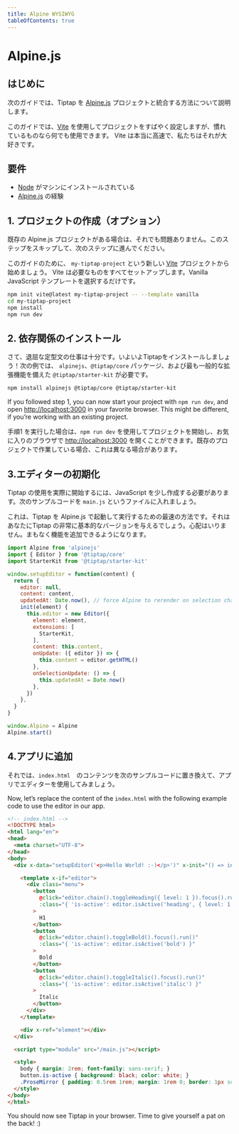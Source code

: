 ```yaml
---
title: Alpine WYSIWYG
tableOfContents: true
---
```


# Alpine.js

## はじめに

<!-- The following guide describes how to integrate Tiptap with your [Alpine.js](https://github.com/alpinejs/alpine) project. -->

<!-- For the sake of this guide we’ll use [Vite](https://vitejs.dev/) to quickly set up a project, but you can use whatever you’re used to. Vite is just really fast and we love it. -->

次のガイドでは、Tiptap を [Alpine.js](https://github.com/alpinejs/alpine) プロジェクトと統合する方法について説明します。

このガイドでは、[Vite](https://vitejs.dev/) を使用してプロジェクトをすばやく設定しますが、慣れているものなら何でも使用できます。 Vite は本当に高速で、私たちはそれが大好きです。

## 要件

<!-- * [Node](https://nodejs.org/en/download/) installed on your machine -->
<!-- * Experience with [Alpine.js](https://github.com/alpinejs/alpine) -->

* [Node](https://nodejs.org/en/download/) がマシンにインストールされている
* [Alpine.js](https://github.com/alpinejs/alpine) の経験

## 1. プロジェクトの作成（オプション）

既存の Alpine.js プロジェクトがある場合は、それでも問題ありません。このステップをスキップして、次のステップに進んでください。

<!-- If you already have an existing Alpine.js project, that’s fine too. Just skip this step and proceed with the next step. -->

このガイドのために、 `my-tiptap-project` という新しい [Vite](https://vitejs.dev/) プロジェクトから始めましょう。 Vite は必要なものをすべてセットアップします。Vanilla JavaScript テンプレートを選択するだけです。

<!-- For the sake of this guide, let’s start with a fresh [Vite](https://vitejs.dev/) project called `my-tiptap-project`. Vite sets up everything we need, just select the Vanilla JavaScript template. -->

```bash
npm init vite@latest my-tiptap-project -- --template vanilla
cd my-tiptap-project
npm install
npm run dev
```

## 2. 依存関係のインストール

さて、退屈な定型文の仕事は十分です。いよいよTiptapをインストールしましょう！次の例では、 `alpinejs`、`@tiptap/core` パッケージ、および最も一般的な拡張機能を備えた  `@tiptap/starter-kit` が必要です。

<!-- Okay, enough of the boring boilerplate work. Let’s finally install Tiptap! For the following example you’ll need `alpinejs`, the `@tiptap/core` package and the `@tiptap/starter-kit` which has the most common extensions to get started quickly. -->

```bash
npm install alpinejs @tiptap/core @tiptap/starter-kit
```

If you followed step 1, you can now start your project with `npm run dev`, and open [http://localhost:3000](http://localhost:3000) in your favorite browser. This might be different, if you’re working with an existing project.

手順1 を実行した場合は、`npm run dev` を使用してプロジェクトを開始し、お気に入りのブラウザで [http://localhost:3000](http://localhost:3000) を開くことができます。既存のプロジェクトで作業している場合、これは異なる場合があります。

## 3.エディターの初期化

Tiptap の使用を実際に開始するには、JavaScript を少し作成する必要があります。次のサンプルコードを `main.js` というファイルに入れましょう。

これは、Tiptap を Alpine.js で起動して実行するための最速の方法です。それはあなたにTiptap の非常に基本的なバージョンを与えるでしょう。心配はいりません。まもなく機能を追加できるようになります。

<!-- To actually start using Tiptap, you’ll need to write a little bit of JavaScript. Let’s put the following example code in a file called `main.js`. -->

<!-- This is the fastest way to get Tiptap up and running with Alpine.js. It will give you a very basic version of Tiptap. No worries, you will be able to add more functionality soon. -->

```js
import Alpine from 'alpinejs'
import { Editor } from '@tiptap/core'
import StarterKit from '@tiptap/starter-kit'

window.setupEditor = function(content) {
  return {
    editor: null,
    content: content,
    updatedAt: Date.now(), // force Alpine to rerender on selection change
    init(element) {
      this.editor = new Editor({
        element: element,
        extensions: [
          StarterKit,
        ],
        content: this.content,
        onUpdate: ({ editor }) => {
          this.content = editor.getHTML()
        },
        onSelectionUpdate: () => {
          this.updatedAt = Date.now()
        },
      })
    },
  }
}

window.Alpine = Alpine
Alpine.start()
```

## 4.アプリに追加

それでは、`index.html`　のコンテンツを次のサンプルコードに置き換えて、アプリでエディターを使用してみましょう。

Now, let’s replace the content of the `index.html` with the following example code to use the editor in our app.

```html
<!-- index.html -->
<!DOCTYPE html>
<html lang="en">
<head>
  <meta charset="UTF-8">
</head>
<body>
  <div x-data="setupEditor('<p>Hello World! :-)</p>')" x-init="() => init($refs.element)">

    <template x-if="editor">
      <div class="menu">
        <button
          @click="editor.chain().toggleHeading({ level: 1 }).focus().run()"
          :class="{ 'is-active': editor.isActive('heading', { level: 1 }) }"
        >
          H1
        </button>
        <button
          @click="editor.chain().toggleBold().focus().run()"
          :class="{ 'is-active': editor.isActive('bold') }"
        >
          Bold
        </button>
        <button
          @click="editor.chain().toggleItalic().focus().run()"
          :class="{ 'is-active': editor.isActive('italic') }"
        >
          Italic
        </button>
      </div>
    </template>

    <div x-ref="element"></div>
  </div>

  <script type="module" src="/main.js"></script>

  <style>
    body { margin: 2rem; font-family: sans-serif; }
    button.is-active { background: black; color: white; }
    .ProseMirror { padding: 0.5rem 1rem; margin: 1rem 0; border: 1px solid #ccc; }
  </style>
</body>
</html>
```

You should now see Tiptap in your browser. Time to give yourself a pat on the back! :)
